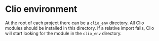 # Clio environment

At the root of each project there can be a `clio_env` directory. All Clio modules should be installed in this directory. If a relative import fails, Clio will start looking for the module in the `clio_env` directory.
